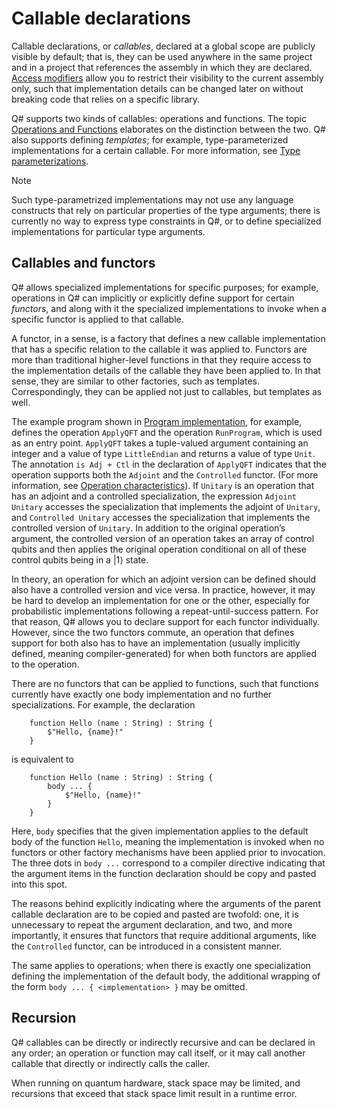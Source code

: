 # Callable declarations

Callable declarations, or *callables*, declared at a global scope are publicly visible by default; that is, they can be used anywhere in the same project and in a project that references the assembly in which they are declared. [Access modifiers](xref:microsoft.quantum.qsharp.programstructure-overview#access-modifiers) allow you to restrict their visibility to the current assembly only, such that implementation details can be changed later on without breaking code that relies on a specific library.

Q# supports two kinds of callables: operations and functions. The topic [Operations and Functions](xref:microsoft.quantum.qsharp.operationsandfunctions#operations-and-functions) elaborates on the distinction between the two. Q# also supports defining *templates*; for example, type-parameterized implementations for a certain callable. For more information, see [Type parameterizations](xref:microsoft.quantum.qsharp.typeparameterizations#type-parameterizations).

> [!NOTE]
> Such type-parametrized implementations may not use any language constructs that rely on particular properties of the type arguments; there is currently no way to express type constraints in Q#, or to define specialized implementations for particular type arguments.

## Callables and functors

Q# allows specialized implementations for specific purposes; for example, operations in Q# can implicitly or explicitly define support for certain *functors*, and along with it the specialized implementations to invoke when a specific functor is applied to that callable.

A functor, in a sense, is a factory that defines a new callable implementation that has a specific relation to the callable it was applied to.
Functors are more than traditional higher-level functions in that they require access to the implementation details of the callable they have been applied to. In that sense, they are similar to other factories, such as templates. Correspondingly, they can be applied not just to callables, but templates as well.

The example program shown in [Program implementation](xref:microsoft.quantum.qsharp.programstructure-overview), for example, defines the operation `ApplyQFT` and the operation `RunProgram`, which is used as an entry point. `ApplyQFT` takes a tuple-valued argument containing an integer and a value of type `LittleEndian` and returns a value of type `Unit`. The annotation `is Adj + Ctl` in the declaration of `ApplyQFT` indicates that the operation supports both the `Adjoint` and the `Controlled` functor. (For more information, see [Operation characteristics](xref:microsoft.quantum.qsharp.operationsandfunctions#operation-characteristics)). If `Unitary` is an operation that has an adjoint and a controlled specialization, the expression `Adjoint Unitary` accesses the specialization that implements the adjoint of `Unitary`, and `Controlled Unitary` accesses the specialization that implements the controlled version of `Unitary`.
In addition to the original operation’s argument, the controlled version of an operation takes an array of control qubits and then applies the original operation conditional on all of these control qubits being in a |1⟩ state.

In theory, an operation for which an adjoint version can be defined should also have a controlled version and vice versa. In practice, however, it may be hard to develop an implementation for one or the other, especially for probabilistic implementations following a repeat-until-success pattern.
For that reason, Q# allows you to declare support for each functor individually. However, since the two functors commute, an operation that defines support for both also has to have an implementation (usually implicitly defined, meaning compiler-generated) for when both functors are applied to the operation.

There are no functors that can be applied to functions, such that functions currently have exactly one body implementation and no further specializations. For example, the declaration

```qsharp
    function Hello (name : String) : String {
        $"Hello, {name}!"
    }
```

is equivalent to

```qsharp
    function Hello (name : String) : String {
        body ... {
            $"Hello, {name}!"
        }
    }
```

Here, `body` specifies that the given implementation applies to the default body of the function `Hello`, meaning the implementation is invoked when no functors or other factory mechanisms have been applied prior to invocation. The three dots in `body ...` correspond to a compiler directive indicating that the argument items in the function declaration should be copy and pasted into this spot.  

The reasons behind explicitly indicating where the arguments of the parent callable declaration are to be copied and pasted are twofold: one, it is unnecessary to repeat the argument declaration, and two, and more importantly, it ensures that functors that require additional arguments, like the `Controlled` functor, can be introduced in a consistent manner.

The same applies to operations; when there is exactly one specialization defining the implementation of the default body, the additional wrapping of the form `body ... { <implementation> }` may be omitted.

## Recursion

Q# callables can be directly or indirectly recursive and can be declared in any order; an operation or function may call itself, or it may call another callable that directly or indirectly calls the caller.

When running on quantum hardware, stack space may be limited, and recursions that exceed that stack space limit result in a runtime error.


